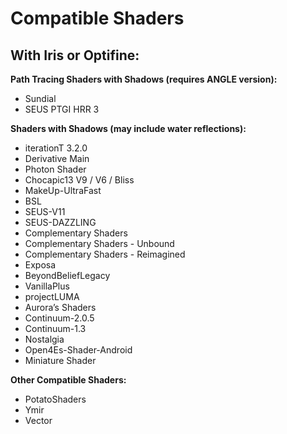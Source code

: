 # Compatible Shaders

## With Iris or Optifine:

**Path Tracing Shaders with Shadows (requires ANGLE version):**
- Sundial
- SEUS PTGI HRR 3

**Shaders with Shadows (may include water reflections):**
- iterationT 3.2.0
- Derivative Main
- Photon Shader
- Chocapic13 V9 / V6 / Bliss
- MakeUp-UltraFast
- BSL
- SEUS-V11
- SEUS-DAZZLING
- Complementary Shaders
- Complementary Shaders - Unbound
- Complementary Shaders - Reimagined
- Exposa
- BeyondBeliefLegacy
- VanillaPlus
- projectLUMA
- Aurora’s Shaders
- Continuum-2.0.5
- Continuum-1.3
- Nostalgia
- Open4Es-Shader-Android
- Miniature Shader

**Other Compatible Shaders:**
- PotatoShaders
- Ymir
- Vector
